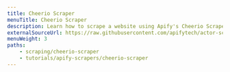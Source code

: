 ```yaml
---
title: Cheerio Scraper
menuTitle: Cheerio Scraper
description: Learn how to scrape a website using Apify's Cheerio Scraper. Build an actor's page function, extract information from a web page and download your data.
externalSourceUrl: https://raw.githubusercontent.com/apifytech/actor-scraper/master/docs/build/cheerio-scraper-tutorial.md
menuWeight: 3
paths:
    - scraping/cheerio-scraper
    - tutorials/apify-scrapers/cheerio-scraper
---
```


[//]: # (TODO: Should be updated)
